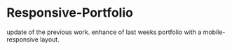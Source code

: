 # Responsive-Portfolio
update of the previous work.  enhance of last weeks portfolio with a mobile-responsive layout. 
